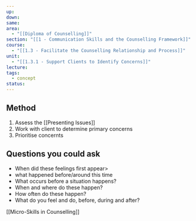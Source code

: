 ```yaml
---
up: 
down: 
same: 
area:
  - "[[Diploma of Counselling]]"
section: "[[1 - Communication Skills and the Counselling Framework]]"
course:
  - "[[1.3 - Facilitate the Counselling Relationship and Process]]"
unit:
  - "[[1.3.1 - Support Clients to Identify Concerns]]"
lecture: 
tags:
  - concept
status:
---
```

## Method
1. Assess the [[Presenting Issues]]
2. Work with client to determine primary concerns
3. Prioritise concernts

## Questions you could ask
- When did these feelings first appear>
- what happened before/around this time
- What occurs before a situation happens?
- When and where do these happen?
- How often do these happen?
- What do you feel and do, before, during and after?

[[Micro-Skills in Counselling]]